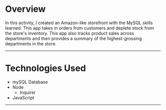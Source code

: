 # Overview
In this activity, I created an Amazon-like storefront with the MySQL skills learned. This app takes in orders from customers and deplete stock from the store's inventory. This app also tracks product sales across departments and then provides a summary of the highest-grossing departments in the store.
_______________________________________________________________________________________________________________________

# Technologies Used
* mySQL Database
* Node
    * Inquirer
* JavaScript
_______________________________________________________________________________________________________________________
